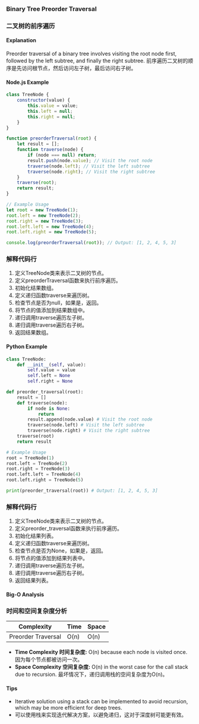 ### Binary Tree Preorder Traversal
### 二叉树的前序遍历

#### Explanation
Preorder traversal of a binary tree involves visiting the root node first, followed by the left subtree, and finally the right subtree.
前序遍历二叉树的顺序是先访问根节点，然后访问左子树，最后访问右子树。

#### Node.js Example
```javascript
class TreeNode {
    constructor(value) {
        this.value = value;
        this.left = null;
        this.right = null;
    }
}

function preorderTraversal(root) {
    let result = [];
    function traverse(node) {
        if (node === null) return;
        result.push(node.value); // Visit the root node
        traverse(node.left); // Visit the left subtree
        traverse(node.right); // Visit the right subtree
    }
    traverse(root);
    return result;
}

// Example Usage
let root = new TreeNode(1);
root.left = new TreeNode(2);
root.right = new TreeNode(3);
root.left.left = new TreeNode(4);
root.left.right = new TreeNode(5);

console.log(preorderTraversal(root)); // Output: [1, 2, 4, 5, 3]
```
### 解释代码行
1. 定义TreeNode类来表示二叉树的节点。
2. 定义preorderTraversal函数来执行前序遍历。
3. 初始化结果数组。
4. 定义递归函数traverse来遍历树。
5. 检查节点是否为null，如果是，返回。
6. 将节点的值添加到结果数组中。
7. 递归调用traverse遍历左子树。
8. 递归调用traverse遍历右子树。
9. 返回结果数组。

#### Python Example
```python
class TreeNode:
    def __init__(self, value):
        self.value = value
        self.left = None
        self.right = None

def preorder_traversal(root):
    result = []
    def traverse(node):
        if node is None:
            return
        result.append(node.value) # Visit the root node
        traverse(node.left) # Visit the left subtree
        traverse(node.right) # Visit the right subtree
    traverse(root)
    return result

# Example Usage
root = TreeNode(1)
root.left = TreeNode(2)
root.right = TreeNode(3)
root.left.left = TreeNode(4)
root.left.right = TreeNode(5)

print(preorder_traversal(root)) # Output: [1, 2, 4, 5, 3]
```
### 解释代码行
1. 定义TreeNode类来表示二叉树的节点。
2. 定义preorder_traversal函数来执行前序遍历。
3. 初始化结果列表。
4. 定义递归函数traverse来遍历树。
5. 检查节点是否为None，如果是，返回。
6. 将节点的值添加到结果列表中。
7. 递归调用traverse遍历左子树。
8. 递归调用traverse遍历右子树。
9. 返回结果列表。

#### Big-O Analysis
### 时间和空间复杂度分析
| Complexity | Time | Space |
| --- | --- | --- |
| Preorder Traversal | O(n) | O(n) |

- **Time Complexity 时间复杂度:** O(n) because each node is visited once. 因为每个节点都被访问一次。
- **Space Complexity 空间复杂度:** O(n) in the worst case for the call stack due to recursion. 最坏情况下，递归调用栈的空间复杂度为O(n)。

#### Tips
- Iterative solution using a stack can be implemented to avoid recursion, which may be more efficient for deep trees.
- 可以使用栈来实现迭代解决方案，以避免递归，这对于深度树可能更有效。
